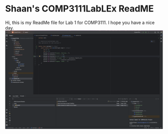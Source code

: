 # Shaan's COMP3111LabLEx ReadME
Hi, this is my ReadMe file for Lab 1 for COMP3111. I hope you have a nice day.
![image](screenshot.png)